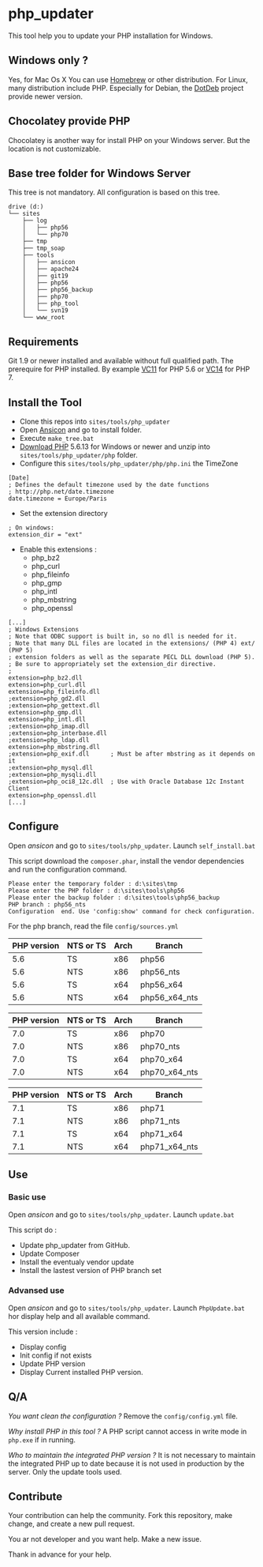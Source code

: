# php_updater

This tool help you to update your PHP installation for Windows.

Windows only ?
--------------

Yes, for Mac Os X You can use [Homebrew](http://brew.sh) or other distribution. For Linux, many distribution include PHP. Especially for Debian, the [DotDeb](https://www.dotdeb.org) project provide newer version.

Chocolatey provide PHP
----------------------

Chocolatey is another way for install PHP on your Windows server. But the location is not customizable.


## Base tree folder for Windows Server

This tree is not mandatory. All configuration is based on this tree.

```
drive (d:)
└── sites
    ├── log
    │   ├── php56
    │   └── php70
    ├── tmp
    ├── tmp_soap
    ├── tools
    │   ├── ansicon
    │   ├── apache24
    │   ├── git19
    │   ├── php56
    │   ├── php56_backup
    │   ├── php70
    │   ├── php_tool
    │   └── svn19
    └── www_root
```

## Requirements

Git 1.9 or newer installed and available without full qualified path.
The prerequire for PHP installed. By example [VC11](http://www.microsoft.com/en-us/download/details.aspx?id=30679) for PHP 5.6 or [VC14](http://www.microsoft.com/en-us/download/details.aspx?id=48145) for PHP 7.


## Install the Tool

* Clone this repos into `sites/tools/php_updater`
* Open [Ansicon](http://adoxa.altervista.org/ansicon/) and go to install folder.
* Execute `make_tree.bat`
* [Download PHP](http://windows.php.net/download/) 5.6.13 for Windows or newer and unzip into `sites/tools/php_updater/php` folder.
* Configure this `sites/tools/php_updater/php/php.ini` the TimeZone

```
[Date]
; Defines the default timezone used by the date functions
; http://php.net/date.timezone
date.timezone = Europe/Paris
```

* Set the extension directory
```
; On windows:
extension_dir = "ext"
```

* Enable this extensions :
	* php_bz2
	* php_curl
	* php_fileinfo
	* php_gmp
	* php_intl
	* php_mbstring
	* php_openssl

```
[...]
; Windows Extensions
; Note that ODBC support is built in, so no dll is needed for it.
; Note that many DLL files are located in the extensions/ (PHP 4) ext/ (PHP 5)
; extension folders as well as the separate PECL DLL download (PHP 5).
; Be sure to appropriately set the extension_dir directive.
;
extension=php_bz2.dll
extension=php_curl.dll
extension=php_fileinfo.dll
;extension=php_gd2.dll
;extension=php_gettext.dll
extension=php_gmp.dll
extension=php_intl.dll
;extension=php_imap.dll
;extension=php_interbase.dll
;extension=php_ldap.dll
extension=php_mbstring.dll
;extension=php_exif.dll      ; Must be after mbstring as it depends on it
;extension=php_mysql.dll
;extension=php_mysqli.dll
;extension=php_oci8_12c.dll  ; Use with Oracle Database 12c Instant Client
extension=php_openssl.dll
[...]
```

## Configure

Open *ansicon* and go to `sites/tools/php_updater`. Launch `self_install.bat`

This script download the `composer.phar`, install the vendor dependencies and run the configuration command.

```
Please enter the temporary folder : d:\sites\tmp
Please enter the PHP folder : d:\sites\tools\php56
Please enter the backup folder : d:\sites\tools\php56_backup
PHP branch : php56_nts
Configuration  end. Use 'config:show' command for check configuration.
```

For the php branch, read the file `config/sources.yml`

| PHP version | NTS or TS | Arch | Branch        |
| ----------- | --------- | ---- | ------------- |
| 5.6         | TS        | x86  | php56         |
| 5.6         | NTS       | x86  | php56_nts     |
| 5.6         | TS        | x64  | php56_x64     |
| 5.6         | NTS       | x64  | php56_x64_nts |


| PHP version | NTS or TS | Arch | Branch        |
| ----------- | --------- | ---- | ------------- |
| 7.0         | TS        | x86  | php70         |
| 7.0         | NTS       | x86  | php70_nts     |
| 7.0         | TS        | x64  | php70_x64     |
| 7.0         | NTS       | x64  | php70_x64_nts |


| PHP version | NTS or TS | Arch | Branch        |
| ----------- | --------- | ---- | ------------- |
| 7.1         | TS        | x86  | php71         |
| 7.1         | NTS       | x86  | php71_nts     |
| 7.1         | TS        | x64  | php71_x64     |
| 7.1         | NTS       | x64  | php71_x64_nts |

## Use

### Basic use

Open *ansicon* and go to `sites/tools/php_updater`. Launch `update.bat`

This script do :

* Update php_updater from GitHub.
* Update Composer
* Install the eventualy vendor update
* Install the lastest version of PHP branch set

### Advansed use

Open *ansicon* and go to `sites/tools/php_updater`. Launch `PhpUpdate.bat` hor display help and all available command.

This version include :

* Display config
* Init config if not exists
* Update PHP version
* Display Current installed PHP version.

## Q/A

*You want clean the configuration ?* Remove the `config/config.yml` file.

*Why install PHP in this tool ?* A PHP script cannot access in write mode in `php.exe` if in running.

*Who to maintain the integrated PHP version ?* It is not necessary to maintain the integrated PHP up to date because it is not used in production by the server. Only the update tools used.

## Contribute

Your contribution can help the community. Fork this repository, make change, and create a new pull request.

You ar not developer and you want help. Make a new issue.

Thank in advance for your help.
